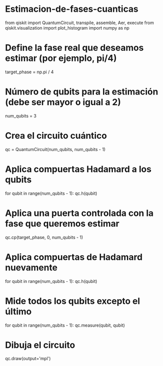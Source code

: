 # Estimacion-de-fases-cuanticas

from qiskit import QuantumCircuit, transpile, assemble, Aer, execute
from qiskit.visualization import plot_histogram
import numpy as np

# Define la fase real que deseamos estimar (por ejemplo, pi/4)
target_phase = np.pi / 4

# Número de qubits para la estimación (debe ser mayor o igual a 2)
num_qubits = 3

# Crea el circuito cuántico
qc = QuantumCircuit(num_qubits, num_qubits - 1)

# Aplica compuertas Hadamard a los qubits
for qubit in range(num_qubits - 1):
    qc.h(qubit)

# Aplica una puerta controlada con la fase que queremos estimar
qc.cp(target_phase, 0, num_qubits - 1)

# Aplica compuertas de Hadamard nuevamente
for qubit in range(num_qubits - 1):
    qc.h(qubit)

# Mide todos los qubits excepto el último
for qubit in range(num_qubits - 1):
    qc.measure(qubit, qubit)

# Dibuja el circuito
qc.draw(output='mpl')
